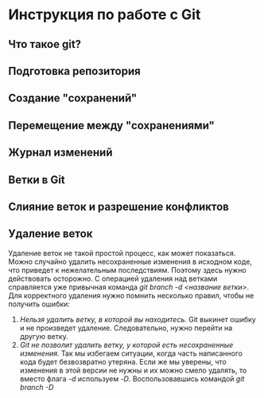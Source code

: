 # Инструкция по работе с Git

## Что такое git?

## Подготовка репозитория

## Создание "сохранений"

## Перемещение между "сохранениями"

## Журнал изменений

## Ветки в Git

## Слияние веток и разрешение конфликтов

## Удаление веток
Удаление веток не такой простой процесс, как может показаться. Можно случайно удалить несохраненные изменения в исходном коде, что приведет к нежелательным последствиям. Поэтому здесь нужно действовать осторожно. С операцией удаления над ветками справляется уже привычная команда *git branch -d <название ветки>*.
Для корректного удаления нужно помнить несколько правил, чтобы не получить ошибки:
1. *Нельзя удалить ветку, в которой вы находитесь.* Git выкинет ошибку и не произведет удаление. Следовательно, нужно перейти на другую ветку.
2. *Git не позволит удалить ветку, у которой есть несохраненные изменения.* Так мы избегаем ситуации, когда часть написанного кода будет безвозвратно утеряна. Если же мы уверены, что изменения в этой версии не нужны и их можно смело удалять, то вместо флага *-d* используем *-D*. Воспользовавшись командой *git branch -D <name of branch>*